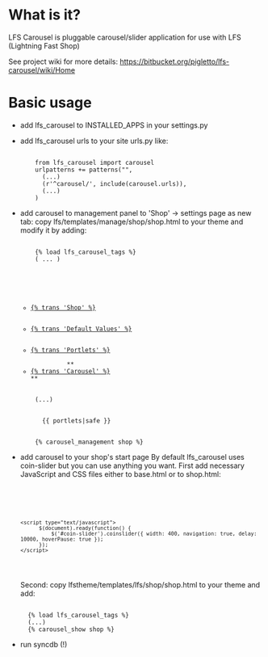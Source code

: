 What is it?
===========

LFS Carousel is pluggable carousel/slider application for use with LFS (Lightning Fast Shop)

See project wiki for more details: https://bitbucket.org/pigletto/lfs-carousel/wiki/Home

Basic usage
===========

* add lfs_carousel to INSTALLED_APPS in your settings.py
* add lfs_carousel urls to your site urls.py like:

  <pre><code>
      from lfs_carousel import carousel
      urlpatterns += patterns("",
        (...)
        (r'^carousel/', include(carousel.urls)),
        (...)
      )
  </code></pre>
  
* add carousel to management panel to 'Shop' -> settings page as new tab:
  copy lfs/templates/manage/shop/shop.html to your theme and modify it by adding:
  <pre><code>
      {% load lfs_carousel_tags %}
      ( ... )
      <div id="manage-tabs">
        <ul>
            <li class="ui-tabs-nav-item"><a href="#data">{% trans 'Shop' %}</a></li>
            <li class="ui-tabs-nav-item"><a href="#default-values">{% trans 'Default Values' %}</a></li>
            <li class="ui-tabs-nav-item"><a href="#portlets">{% trans 'Portlets' %}</a></li>
            **<li class="ui-tabs-nav-item"><a href="#carousel-items">{% trans 'Carousel' %}</a></li>**
        </ul>
      (...)
      <div id="portlets">
        {{ portlets|safe }}
      </div>
      {% carousel_management shop %}
  </code></pre>
  
* add carousel to your shop's start page
  By default lfs_carousel uses coin-slider but you can use anything you want. 
  First add necessary JavaScript and CSS files either to base.html or to shop.html:

  <pre><code>
      <link rel="stylesheet" href="{{ STATIC_URL }}coin-slider/coin-slider-styles.css" type="text/css" />
      <script type="text/javascript" src="{{ STATIC_URL }}coin-slider/coin-slider.min.js"></script>
      <script type="text/javascript">
            $(document).ready(function() {
                $('#coin-slider').coinslider({ width: 400, navigation: true, delay: 10000, hoverPause: true });
            });
      </script>
  </code></pre>
  
  Second: copy lfstheme/templates/lfs/shop/shop.html to your theme and add:
  <pre><code>
    {% load lfs_carousel_tags %}
    (...)
    {% carousel_show shop %}
  </code></pre>
  
* run syncdb (!)